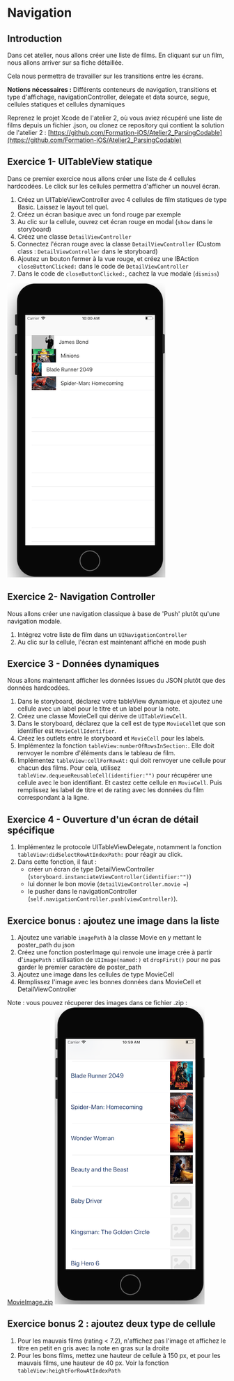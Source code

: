 # Navigation

## Introduction

Dans cet atelier, nous allons créer une liste de films. En cliquant sur un film, nous allons arriver sur sa fiche détaillée.

Cela nous permettra de travailler sur les transitions entre les écrans.

**Notions nécessaires :** Différents conteneurs de navigation, transitions et type d'affichage, navigationController, delegate et data source, segue, cellules statiques et cellules dynamiques

Reprenez le projet Xcode de l'atelier 2, où vous aviez récupéré une liste de films depuis un fichier .json, ou clonez ce repository qui contient la solution de l'atelier 2 : [https://github.com/Formation-iOS/Atelier2_ParsingCodable](https://github.com/Formation-iOS/Atelier2_ParsingCodable)

## Exercice 1- UITableView statique

Dans ce premier exercice nous allons créer une liste de 4 cellules hardcodées. Le click sur les cellules permettra d'afficher un nouvel écran.

1. Créez un UITableViewController avec 4 cellules de film statiques de type Basic. Laissez le layout tel quel.
2. Créez un écran basique avec un fond rouge par exemple
3. Au clic sur la cellule, ouvrez cet écran rouge en modal (`show` dans le storyboard)
4. Créez une classe `DetailViewController`
5. Connectez l'écran rouge avec la classe `DetailViewController` (Custom class : `DetailViewController` dans le storyboard)
6. Ajoutez un bouton fermer à la vue rouge, et créez une IBAction `closeButtonClicked:` dans le code de `DetailViewController`
7. Dans le code de `closeButtonClicked:`, cachez la vue modale (`dismiss`)

![](/assets/Navigation_1.png)


## Exercice 2- Navigation Controller

Nous allons créer une navigation classique à base de 'Push' plutôt qu'une navigation modale.

1. Intégrez votre liste de film dans un `UINavigationController`
2. Au clic sur la cellule, l'écran est maintenant affiché en mode push

## Exercice 3 - Données dynamiques

Nous allons maintenant afficher les données issues du JSON plutôt que des données hardcodées.

1. Dans le storyboard, déclarez votre tableView dynamique et ajoutez une cellule avec un label pour le titre et un label pour la note.
2. Créez une classe MovieCell qui dérive de `UITableViewCell`.
3. Dans le storyboard, déclarez que la cell est de type `MovieCell`et que son identifier est `MovieCellIdentifier`.
4. Créez les outlets entre le storyboard et `MovieCell` pour les labels.
5. Implémentez la fonction `tableView:numberOfRowsInSection:`. Elle doit renvoyer le nombre d'éléments dans le tableau de film.
6. Implémentez `tableView:cellForRowAt:` qui doit renvoyer une cellule pour chacun des films. Pour cela, utilisez  `tableView.dequeueReusableCell(identifier:"")` pour récupérer une cellule avec le bon identifiant. Et castez cette cellule en `MovieCell`. Puis remplissez les label de titre et de rating avec les données du film correspondant à la ligne.


## Exercice 4 - Ouverture d'un écran de détail spécifique
1. Implémentez le protocole UITableViewDelegate, notamment la fonction `tableView:didSelectRowAtIndexPath:` pour réagir au click.
2. Dans cette fonction, il faut :
    * créer un écran de type DetailViewController (`storyboard.instanciateViewController(identifier:"")`)
    * lui donner le bon movie (`detailViewController.movie =`)
    * le pusher dans le navigationController (`self.navigationController.push(viewController)`).

## Exercice bonus : ajoutez une image dans la liste

1. Ajoutez une variable `imagePath` à la classe Movie en y mettant le poster_path du json
2. Créez une fonction posterImage qui renvoie une image crée à partir d'`imagePath` : utilisation de `UIImage(named:)` et `dropFirst()` pour ne pas garder le premier caractère de poster_path
2. Ajoutez une image dans les cellules de type MovieCell
3. Remplissez l'image avec les bonnes données dans MovieCell et DetailViewController

Note : vous pouvez récuperer des images dans ce fichier .zip : [MovieImage.zip](https://formation-ios.github.io/tutorialFiles/MovieImage.zip)
![](/assets/Navigation_ListeDynamique.png)

## Exercice bonus 2 : ajoutez deux type de cellule
1. Pour les mauvais films (rating < 7.2), n'affichez pas l'image et affichez le titre en petit en gris avec la note en gras sur la droite
2. Pour les bons films, mettez une hauteur de cellule à 150 px, et pour les mauvais films, une hauteur de 40 px. Voir la fonction `tableView:heightForRowAtIndexPath`






